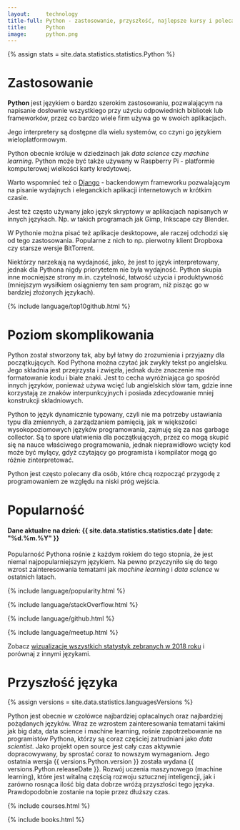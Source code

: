 ```yaml
---
layout:     technology
title-full: Python - zastosowanie, przyszłość, najlepsze kursy i polecane książki
title:      Python
image:      python.png
---
```


{% assign stats = site.data.statistics.statistics.Python %}

# Zastosowanie

**Python** jest językiem o bardzo szerokim zastosowaniu, pozwalającym na napisanie dosłownie wszystkiego przy użyciu odpowiednich bibliotek lub frameworków, przez co bardzo wiele firm używa go w swoich aplikacjach. 

Jego interpretery są dostępne dla wielu systemów, co czyni go językiem wieloplatformowym. 

Python obecnie króluje w dziedzinach jak *data science* czy *machine learning*. Python może być także używany w Raspberry Pi - platformie komputerowej wielkości karty kredytowej.

Warto wspomnieć też o [Django](/technologie/django) - backendowym frameworku pozwalającym na pisanie wydajnych i eleganckich aplikacji internetowych w krótkim czasie.

Jest też często używany jako język skryptowy w aplikacjach napisanych w innych językach. Np. w takich programach jak Gimp, Inkscape czy Blender.

W Pythonie można pisać też aplikacje desktopowe, ale raczej odchodzi się od tego zastosowania. Popularne z nich to np. pierwotny klient Dropboxa czy starsze wersje BitTorrent.

Niektórzy narzekają na wydajność, jako, że jest to język interpretowany, jednak dla Pythona nigdy priorytetem nie była wydajność. Python skupia inne mocniejsze strony m.in. czytelność, łatwość użycia i produktywność (mniejszym wysiłkiem osiągniemy ten sam program, niż pisząc go w bardziej złożonych językach).

{% include language/top10github.html %}

# Poziom skomplikowania

Python został stworzony tak, aby był łatwy do zrozumienia i przyjazny dla początkujących. Kod Pythona można czytać jak zwykły tekst po angielsku. Jego składnia jest przejrzysta i zwięzła, jednak duże znaczenie ma formatowanie kodu i białe znaki. Jest to cecha wyróżniająca go spośród innych języków, ponieważ używa wcięć lub angielskich słów tam, gdzie inne korzystają ze znaków interpunkcyjnych i posiada zdecydowanie mniej konstrukcji składniowych. 

Python to język dynamicznie typowany, czyli nie ma potrzeby ustawiania typu dla zmiennych, a zarządzaniem pamięcią, jak w większości wysokopoziomowych języków programowania, zajmuję się za nas garbage collector. Są to spore ułatwienia dla początkujących, przez co mogą skupić się na nauce właściwego programowania, jednak nieprawidłowo wcięty kod może być mylący, gdyż czytający go programista i kompilator mogą go różnie zinterpretować. 

Python jest często polecany dla osób, które chcą rozpocząć przygodę z programowaniem ze względu na niski próg wejścia.

# Popularność

<h4>Dane aktualne na dzień: {{ site.data.statistics.statistics.date | date: "%d.%m.%Y"  }}</h4>

Popularność Pythona rośnie z każdym rokiem do tego stopnia, że jest niemal najpopularniejszym językiem. Na pewno przyczyniło się do tego wzrost zainteresowania tematami jak *machine learning* i *data science* w ostatnich latach.

{% include language/popularity.html %}

{% include language/stackOverflow.html %}

{% include language/github.html %}

{% include language/meetup.html %}

Zobacz [wizualizację wszystkich statystyk zebranych w 2018 roku](/statystyki-jezykow-programowania-2018) i porównaj z innymi językami.

# Przyszłość języka

{% assign versions = site.data.statistics.languagesVersions %}

Python jest obecnie w czołówce najbardziej opłacalnych oraz najbardziej pożądanych języków. Wraz ze wzrostem zainteresowania tematami takimi jak big data, data science i machine learning, rośnie zapotrzebowanie na programistów Pythona, którzy są coraz częściej zatrudniani jako *data scientist*. Jako projekt open source jest cały czas aktywnie dopracowywany, by sprostać coraz to nowszym wymaganiom. Jego ostatnia wersja {{ versions.Python.version }} została wydana {{ versions.Python.releaseDate }}. Rozwój uczenia maszynowego (machine learning), które jest witalną częścią rozwoju sztucznej inteligencji, jak i zarówno rosnąca ilość big data dobrze wróżą przyszłości tego języka. Prawdopodobnie zostanie na topie przez dłuższy czas.

{% include courses.html %}

{% include books.html %}
